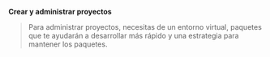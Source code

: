 **Crear y administrar proyectos**

>Para administrar proyectos, necesitas de un entorno virtual, paquetes que te ayudarán a desarrollar más rápido y una estrategia para mantener los paquetes.
